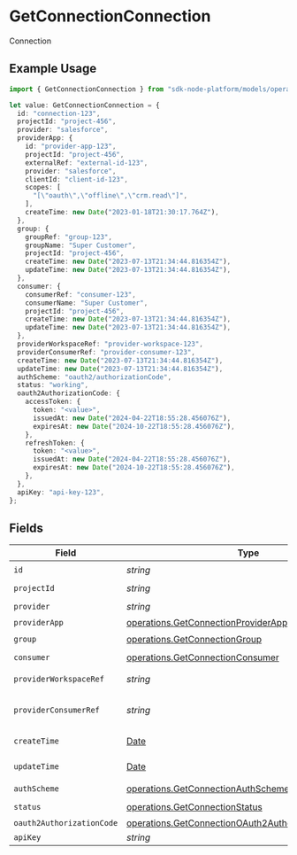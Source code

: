 # GetConnectionConnection

Connection

## Example Usage

```typescript
import { GetConnectionConnection } from "sdk-node-platform/models/operations";

let value: GetConnectionConnection = {
  id: "connection-123",
  projectId: "project-456",
  provider: "salesforce",
  providerApp: {
    id: "provider-app-123",
    projectId: "project-456",
    externalRef: "external-id-123",
    provider: "salesforce",
    clientId: "client-id-123",
    scopes: [
      "[\"oauth\",\"offline\",\"crm.read\"]",
    ],
    createTime: new Date("2023-01-18T21:30:17.764Z"),
  },
  group: {
    groupRef: "group-123",
    groupName: "Super Customer",
    projectId: "project-456",
    createTime: new Date("2023-07-13T21:34:44.816354Z"),
    updateTime: new Date("2023-07-13T21:34:44.816354Z"),
  },
  consumer: {
    consumerRef: "consumer-123",
    consumerName: "Super Customer",
    projectId: "project-456",
    createTime: new Date("2023-07-13T21:34:44.816354Z"),
    updateTime: new Date("2023-07-13T21:34:44.816354Z"),
  },
  providerWorkspaceRef: "provider-workspace-123",
  providerConsumerRef: "provider-consumer-123",
  createTime: new Date("2023-07-13T21:34:44.816354Z"),
  updateTime: new Date("2023-07-13T21:34:44.816354Z"),
  authScheme: "oauth2/authorizationCode",
  status: "working",
  oauth2AuthorizationCode: {
    accessToken: {
      token: "<value>",
      issuedAt: new Date("2024-04-22T18:55:28.456076Z"),
      expiresAt: new Date("2024-10-22T18:55:28.456076Z"),
    },
    refreshToken: {
      token: "<value>",
      issuedAt: new Date("2024-04-22T18:55:28.456076Z"),
      expiresAt: new Date("2024-10-22T18:55:28.456076Z"),
    },
  },
  apiKey: "api-key-123",
};
```

## Fields

| Field                                                                                                                                                                                 | Type                                                                                                                                                                                  | Required                                                                                                                                                                              | Description                                                                                                                                                                           | Example                                                                                                                                                                               |
| ------------------------------------------------------------------------------------------------------------------------------------------------------------------------------------- | ------------------------------------------------------------------------------------------------------------------------------------------------------------------------------------- | ------------------------------------------------------------------------------------------------------------------------------------------------------------------------------------- | ------------------------------------------------------------------------------------------------------------------------------------------------------------------------------------- | ------------------------------------------------------------------------------------------------------------------------------------------------------------------------------------- |
| `id`                                                                                                                                                                                  | *string*                                                                                                                                                                              | :heavy_check_mark:                                                                                                                                                                    | The connection ID.                                                                                                                                                                    | connection-123                                                                                                                                                                        |
| `projectId`                                                                                                                                                                           | *string*                                                                                                                                                                              | :heavy_check_mark:                                                                                                                                                                    | The Ampersand project ID.                                                                                                                                                             | project-456                                                                                                                                                                           |
| `provider`                                                                                                                                                                            | *string*                                                                                                                                                                              | :heavy_check_mark:                                                                                                                                                                    | The SaaS provider that this Connection is for.                                                                                                                                        | salesforce                                                                                                                                                                            |
| `providerApp`                                                                                                                                                                         | [operations.GetConnectionProviderApp](../../models/operations/getconnectionproviderapp.md)                                                                                            | :heavy_minus_sign:                                                                                                                                                                    | N/A                                                                                                                                                                                   |                                                                                                                                                                                       |
| `group`                                                                                                                                                                               | [operations.GetConnectionGroup](../../models/operations/getconnectiongroup.md)                                                                                                        | :heavy_check_mark:                                                                                                                                                                    | N/A                                                                                                                                                                                   |                                                                                                                                                                                       |
| `consumer`                                                                                                                                                                            | [operations.GetConnectionConsumer](../../models/operations/getconnectionconsumer.md)                                                                                                  | :heavy_check_mark:                                                                                                                                                                    | N/A                                                                                                                                                                                   |                                                                                                                                                                                       |
| `providerWorkspaceRef`                                                                                                                                                                | *string*                                                                                                                                                                              | :heavy_minus_sign:                                                                                                                                                                    | If available, the identifier for the provider workspace (e.g. the Salesforce subdomain)                                                                                               | provider-workspace-123                                                                                                                                                                |
| `providerConsumerRef`                                                                                                                                                                 | *string*                                                                                                                                                                              | :heavy_minus_sign:                                                                                                                                                                    | If available, the ID that Salesforce/Hubspot uses to identify this user (e.g. Salesforce has IDs in the form of https://login.salesforce.com/id/00D4x0000019CQTEA2/0054x000000orJ4AA) | provider-consumer-123                                                                                                                                                                 |
| `createTime`                                                                                                                                                                          | [Date](https://developer.mozilla.org/en-US/docs/Web/JavaScript/Reference/Global_Objects/Date)                                                                                         | :heavy_check_mark:                                                                                                                                                                    | The time the connection was created.                                                                                                                                                  | 2023-07-13T21:34:44.816354Z                                                                                                                                                           |
| `updateTime`                                                                                                                                                                          | [Date](https://developer.mozilla.org/en-US/docs/Web/JavaScript/Reference/Global_Objects/Date)                                                                                         | :heavy_minus_sign:                                                                                                                                                                    | The time the connection was last updated.                                                                                                                                             | 2023-07-13T21:34:44.816354Z                                                                                                                                                           |
| `authScheme`                                                                                                                                                                          | [operations.GetConnectionAuthScheme](../../models/operations/getconnectionauthscheme.md)                                                                                              | :heavy_check_mark:                                                                                                                                                                    | The authentication scheme used for this connection.                                                                                                                                   | oauth2/authorizationCode                                                                                                                                                              |
| `status`                                                                                                                                                                              | [operations.GetConnectionStatus](../../models/operations/getconnectionstatus.md)                                                                                                      | :heavy_check_mark:                                                                                                                                                                    | The status of the connection.                                                                                                                                                         | working                                                                                                                                                                               |
| `oauth2AuthorizationCode`                                                                                                                                                             | [operations.GetConnectionOAuth2AuthorizationCodeToken](../../models/operations/getconnectionoauth2authorizationcodetoken.md)                                                          | :heavy_minus_sign:                                                                                                                                                                    | N/A                                                                                                                                                                                   |                                                                                                                                                                                       |
| `apiKey`                                                                                                                                                                              | *string*                                                                                                                                                                              | :heavy_minus_sign:                                                                                                                                                                    | The API key used while making the connection.                                                                                                                                         | api-key-123                                                                                                                                                                           |